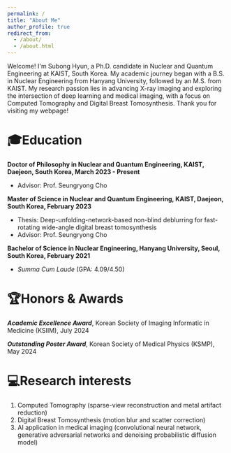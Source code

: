 ```yaml
---
permalink: /
title: "About Me"
author_profile: true
redirect_from: 
  - /about/
  - /about.html
---
```


Welcome! I'm Subong Hyun, a Ph.D. candidate in Nuclear and Quantum Engineering at KAIST, South Korea. My academic journey began with a B.S. in Nuclear Engineering from Hanyang University, followed by an M.S. from KAIST. My research passion lies in advancing X-ray imaging and exploring the intersection of deep learning and medical imaging, with a focus on Computed Tomography and Digital Breast Tomosynthesis. Thank you for visiting my webpage!

🎓Education
======
**Doctor of Philosophy in Nuclear and Quantum Engineering, KAIST, Daejeon, South Korea, March 2023 - Present**
- Advisor: Prof. Seungryong Cho

**Master of Science in Nuclear and Quantum Engineering, KAIST, Daejeon, South Korea, February 2023**
- Thesis: Deep-unfolding-network-based non-blind deblurring for fast-rotating wide-angle digital breast tomosynthesis
- Advisor: Prof. Seungryong Cho

**Bachelor of Science in Nuclear Engineering, Hanyang University, Seoul, South Korea, February 2021**
- _Summa Cum Laude_ (GPA: 4.09/4.50)

🏆Honors & Awards
======
_**Academic Excellence Award**_, Korean Society of Imaging Informatic in Medicine (KSIIM), July 2024

_**Outstanding Poster Award**_, Korean Society of Medical Physics (KSMP), May 2024

💻Research interests
======
1. Computed Tomography (sparse-view reconstruction and metal artifact reduction)
2. Digital Breast Tomosynthesis (motion blur and scatter correction)
3. AI application in medical imaging (convolutional neural network, generative adversarial networks and denoising probabilistic diffusion model)
